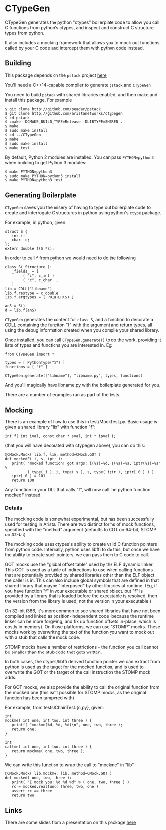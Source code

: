 # CTypeGen
CTypeGen generates the python "ctypes" boilerplate code to allow you call
C functions from python's ctypes, and inspect and construct C structure
types from python.

It also includes a mocking framework that allows you to mock out functions called
by your C code and intercept them with python code instead.

## Building
This package depends on the `pstack` project [here](http://github.com/peadar/pstack)

You'll need a C++14-capable compiler to generate `pstack` and `CTypeGen`

You need to build `pstack` with shared libraries enabled, and then make
and install this package. For example

```
$ git clone http://github.com/peadar/pstack
$ git clone http://github.com/aristanetworks/ctypegen
$ cd pstack
$ cmake -DCMAKE_BUILD_TYPE=Release -DLIBTYPE=SHARED .
$ make
$ sudo make install
$ cd ../CTypeGen
$ make
$ sudo make install
$ make test
```

By default, Python 2 modules are installed. You can pass `PYTHON=python3`
when building to get Python 3 modules:

```
$ make PYTHON=python3
$ sudo make PYTHON=python3 install
$ make PYTHON=python3 test
```

## Generating Boilerplate
`CTypeGen` saves you the misery of having to type out boilerplate code
to create and interrogate C structures in python using python's `ctype` package.

For example, in python, given:

```
struct S {
   int i;
   char  c;
};
extern double f(S *s);
```

In order to call `f` from python we would need to do the following

```
class S( Structure ):
   _fields_ = [
        ( "i", c_int ),
        ( "c", c_char ),
   ]
lib = CDLL("libname")
lib.f.restype = c_double
lib.f.argtypes = [ POINTER(S) ]

anS = S()
d = lib.f(anS)

```

`CTypeGen` generates the content for `class S`, and a function to decorate
a CDLL containing the funciton "f" with the argument and return types, all
using the debug information created when you compile your shared library.

Once installed, you can call `CTypeGen.generate()` to do the work,
providing it lists of types and functions you are interested in. Eg:

```
from CTypeGen import *

types = [ PythonType("S") ]
functions = [ "f" ]

CTypeGen.generate(["libname"], "libname.py", types, functions)
```
And you'll magically have libname.py with the boilerplate generated for you.

There are a number of examples run as part of the tests.

## Mocking

There is an example of how to use this in test/MockTest.py. Basic usage is given
a shared library "lib" with function "f":

``` 
int f( int ival, const char * sval, int * ipval );
```

(that you will have decorated with ctypegen above), you can do this:

```
@CMock.Mock( lib.f, lib, method=CMock.GOT )
def mockedF( i, s, iptr ):
   print( "mocked function! got args: i(%s)=%d, s(%s)=%s, iptr(%s)=%s" %
          ( type( i ), i, type( s ), s, type( iptr ), iptr[ 0 ] ) )
   iptr[ 0 ] = 101
   return 100
```

Any function in your DLL that calls "f", will now call the python function
mockedF instead.

### Details

The mocking code is somewhat experimental, but has been successfully used
for testing in Arista. There are two distinct forms of mock functions,
specified with the "method" argument (defaults to GOT on 64-bit, STOMP
on 32-bit)

The mocking code uses ctypes's ability to create valid C function pointers
from python code. Internally, python uses libffi to do this, but once we have
the ability to create such pointers, we can pass them to C code to call.

GOT mocks use the "global offset table" used by the ELF dynamic
linker. This GOT is used as a table of indirections to use when calling
functions that are potentially provided by shared libraries other than
the ELF object the caller is in. This can also include global symbols
that are defined in that shared library that maybe "interposed" by other
libraries at runtime. (Eg, if you have function "f" in your executable
or shared object, but "f" is provided by a library that is loaded before
the executable is resolved, then the version from the library is used,
not the version in your executable.)

On 32-bit i386, it's more common to see shared libraries that have
not been compiled and linked as position-independent code (because
the runtime linker can be more forgiving, and fix up function offsets
in-place, which is costly in memory). On those platforms, we can use
"STOMP" mocks.  These mocks work by overwriting the text of the function
you want to mock out with a stub that calls the mock code.

STOMP mocks have a number of restrictions - the function you call cannot
be smaller than the stub code that gets written.

In both cases, the ctypes/libffi derived function pointer we can extract
from python is used as the target for the mocked function, and is used
to overwrite the GOT or the target of the call instruction the STOMP
mock adds.

For GOT mocks, we also provide the ability to call the original function
from the mocked one (this isn't possible for STOMP mocks, as the original
function has been tampered with)

For example, from tests/ChainTest.{c,py}, given:
```
int
mockme( int one, int two, int three ) {
   printf( "mockme(%d, %d, %d)\n", one, two, three );
   return one;
}

int
callme( int one, int two, int three ) {
   return mockme( one, two, three );
}
```

We can write this function to wrap the call to "mockme" in "lib"

```
@CMock.Mock( lib.mockme, lib, method=CMock.GOT )
def mocked( one, two, three ):
   print( "I mock you: %d %d %d" % ( one, two, three ) )
   rc = mocked.realfunc( three, two, one )
   assert rc == three
   return two
```


## Links
There are some slides from a presentation on this package
[here](https://aristanetworks.github.io/ctypegen)
